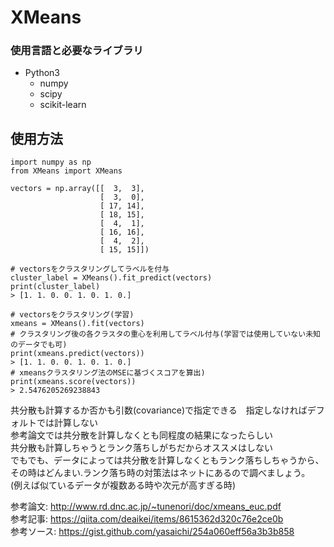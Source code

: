 # XMeans

### 使用言語と必要なライブラリ
- Python3
    - numpy
    - scipy
    - scikit-learn


## 使用方法

```
import numpy as np 
from XMeans import XMeans

vectors = np.array([[  3,  3],
                    [  3,  0],
                    [ 17, 14],
                    [ 18, 15],
                    [  4,  1],
                    [ 16, 16],
                    [  4,  2],
                    [ 15, 15]])

# vectorsをクラスタリングしてラベルを付与
cluster_label = XMeans().fit_predict(vectors)
print(cluster_label)
> [1. 1. 0. 0. 1. 0. 1. 0.]

# vectorsをクラスタリング(学習)
xmeans = XMeans().fit(vectors)
# クラスタリング後の各クラスタの重心を利用してラベル付与(学習では使用していない未知のデータでも可)
print(xmeans.predict(vectors))
> [1. 1. 0. 0. 1. 0. 1. 0.]
# xmeansクラスタリング法のMSEに基づくスコアを算出)
print(xmeans.score(vectors))
> 2.5476205269238843
```

共分散も計算するか否かも引数(covariance)で指定できる　指定しなければデフォルトでは計算しない  
参考論文では共分散を計算しなくとも同程度の結果になったらしい  
共分散も計算しちゃうとランク落ちしがちだからオススメはしない  
でもでも、データによっては共分散を計算しなくともランク落ちしちゃうから、その時はどんまい.ランク落ち時の対策法はネットにあるので調べましょう。  
(例えば似ているデータが複数ある時や次元が高すぎる時)


参考論文:	http://www.rd.dnc.ac.jp/~tunenori/doc/xmeans_euc.pdf  
参考記事:	https://qiita.com/deaikei/items/8615362d320c76e2ce0b  
参考ソース:	https://gist.github.com/yasaichi/254a060eff56a3b3b858  